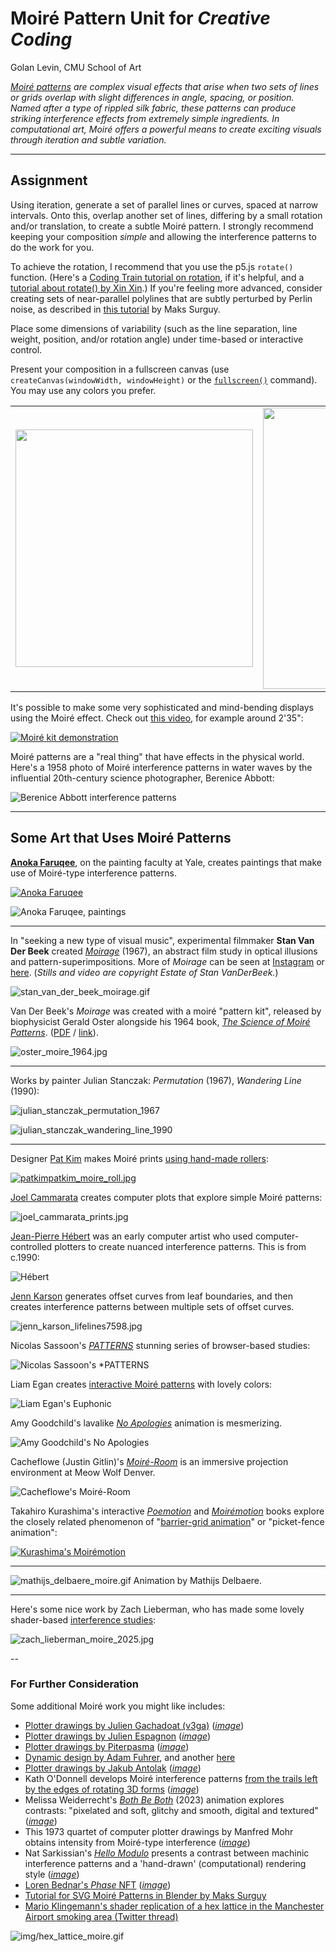 # Moiré Pattern Unit for *Creative Coding*

Golan Levin, CMU School of Art

*[Moiré patterns](https://en.wikipedia.org/wiki/Moir%C3%A9_pattern) are complex visual effects that arise when two sets of lines or grids overlap with slight differences in angle, spacing, or position. Named after a type of rippled silk fabric, these patterns can produce striking interference effects from extremely simple ingredients. In computational art, Moiré offers a powerful means to create exciting visuals through iteration and subtle variation.*

---

## Assignment

Using iteration, generate a set of parallel lines or curves, spaced at narrow intervals. Onto this, overlap another set of lines, differing by a small rotation and/or translation, to create a subtle Moiré pattern. I strongly recommend keeping your composition *simple* and allowing the interference patterns to do the work for you.

To achieve the rotation, I recommend that you use the p5.js `rotate()` function. (Here's a [Coding Train tutorial on rotation](https://www.youtube.com/watch?v=o9sgjuh-CBM), if it's helpful, and a [tutorial about rotate() by Xin Xin](https://www.youtube.com/watch?v=maTfm84mLbo).) If you're feeling more advanced, consider creating sets of near-parallel polylines that are subtly perturbed by Perlin noise, as described in [this tutorial](https://www.patreon.com/posts/exploring-moire-61867805) by Maks Surguy.

Place some dimensions of variability (such as the line separation, line weight, position, and/or rotation angle) under time-based or interactive control.

Present your composition in a fullscreen canvas (use `createCanvas(windowWidth, windowHeight)` or the [`fullscreen()`](https://p5js.org/reference/#/p5/fullscreen) command). You may use any colors you prefer.

<table>
<tr>
<td>
<img height="380" src="../../openprocessing_images/moire.gif">
</td>
<td>
<img height="450" src="img/moire_lines.svg">
</td>
</tr>
</table>

<!--
![Moiré pattern](../../openprocessing_images/moire.gif)
![moire_lines.svg](img/moire_lines.svg)
-->

It's possible to make some very sophisticated and mind-bending displays using the Moiré effect. Check out [this video](https://www.youtube.com/watch?v=4nn1MqCMa1M), for example around 2'35":

[![Moiré kit demonstration](../../openprocessing_images/moire-kit-demo.jpg)](https://www.youtube.com/watch?v=4nn1MqCMa1M)

Moiré patterns are a "real thing" that have effects in the physical world. Here's a 1958 photo of Moiré interference patterns in water waves by the influential 20th-century science photographer, Berenice Abbott:

![Berenice Abbott interference patterns](../../openprocessing_images/berenice_abbott_interference.jpg)



---

## Some Art that Uses Moiré Patterns

[**Anoka Faruqee**](https://www.artsy.net/artist/anoka-faruqee), on the painting faculty at Yale, creates paintings that make use of Moiré-type interference patterns. 

[![Anoka Faruqee](../../openprocessing_images/anoka_faruqee_video.jpg)](https://www.youtube.com/watch?v=hYn3Ou8L3o0&t=107s)

![Anoka Faruqee, paintings](../../openprocessing_images/anoka_faruqee_paintings.jpg)

---

In "seeking a new type of visual music", experimental filmmaker **Stan Van Der Beek** created [*Moirage*](https://www.instagram.com/p/C0iDRo2sXcY/) (1967), an abstract film study in optical illusions and pattern-superimpositions. More of *Moirage* can be seen at [Instagram](https://www.instagram.com/magentaplains/reel/C0iDRo2sXcY/) or [here](stan_van_der_beek_moirage.mp4). (*Stills and video are copyright Estate of Stan VanDerBeek.*)

![stan_van_der_beek_moirage.gif](img/stan_van_der_beek_moirage.gif)

Van Der Beek's *Moirage* was created with a moiré "pattern kit", released by biophysicist Gerald Oster alongside his 1964 book, [*The Science of Moiré Patterns*](img/the_science_of_moire_patterns_gerald_oster_1964.pdf). ([PDF](the_science_of_moire_patterns_gerald_oster_1964.pdf) / [link](https://www.herocomm.com/Details/MoireStory.htm)).

![oster_moire_1964.jpg](img/oster_moire_1964.jpg)

---

Works by painter Julian Stanczak: *Permutation* (1967), *Wandering Line* (1990):

![julian_stanczak_permutation_1967](img/julian_stanczak_permutation_1967.jpg)![julian_stanczak_wandering_line_1990](img/julian_stanczak_wandering_line_1990.jpg)

---

Designer [Pat Kim](https://www.instagram.com/p/CIjDGOxDjo4/) makes Moiré prints [using hand-made rollers](https://www.instagram.com/reel/C3jiiGEt9A9/): 

[![patkimpatkim_moire_roll.jpg](img/patkimpatkim_moire_roll.jpg)](https://www.instagram.com/reel/C3jiiGEt9A9/)

[Joel Cammarata](https://www.instagram.com/j.cammarata.art/?hl=en) creates computer plots that explore simple Moiré patterns:

![joel_cammarata_prints.jpg](img/joel_cammarata_prints.jpg)

[Jean-Pierre Hébert](https://www.artsy.net/artist/jean-pierre-hebert) was an early computer artist who used computer-controlled plotters to create nuanced interference patterns. This is from c.1990:

![Hébert](../../openprocessing_images/jeanpierre_hebert.jpg)

[Jenn Karson](https://www.instagram.com/p/DG59D_Vxjhb/) generates offset curves from leaf boundaries, and then creates interference patterns between multiple sets of offset curves. 

![jenn_karson_lifelines7598.jpg](img/jenn_karson_lifelines7598.jpg)

Nicolas Sassoon's [*PATTERNS*](http://www.nicolassassoon.com/PATTERNS.html) stunning series of browser-based studies:

![Nicolas Sassoon's *PATTERNS](../../openprocessing_images/nicolas_sassoon_moire.jpg)

Liam Egan creates [interactive Moiré patterns](https://www.fxhash.xyz/generative/slug/euphonic) with lovely colors:

![Liam Egan's *Euphonic*](../../openprocessing_images/liam_egan_moire.gif)

Amy Goodchild's lavalike [*No Apologies*](https://foundation.app/@amygoodchild/foundation/80549) animation is mesmerizing.

![Amy Goodchild's *No Apologies*](../../openprocessing_images/amy_goodchild_no_apologies_moire.gif) 

Cacheflowe (Justin Gitlin)'s [*Moiré-Room*](https://cacheflowe.com/art/physical/moire-room) is an immersive projection environment at Meow Wolf Denver. 

![Cacheflowe's *Moiré-Room*](../../openprocessing_images/cacheflow_moire_room.jpg)

Takahiro Kurashima's interactive [*Poemotion*](https://www.lars-mueller-publishers.com/poemotion-1) and [*Moirémotion*](https://www.youtube.com/watch?v=zG5omMyxmNI) books explore the closely related phenomenon of "[barrier-grid animation](https://en.wikipedia.org/wiki/Barrier-grid_animation_and_stereography)" or "picket-fence animation":

[![Kurashima's *Moirémotion*](../../openprocessing_images/kurashima_book.jpg)](https://www.youtube.com/watch?v=zG5omMyxmNI)

---

![mathijs_delbaere_moire.gif](img/mathijs_delbaere_moire.gif)
Animation by Mathijs Delbaere.

---

Here's some nice work by Zach Lieberman, who has made some lovely shader-based [interference studies](https://x.com/zachlieberman/status/1799588785245618467):

![zach_lieberman_moire_2025.jpg](img/zach_lieberman_moire_2025.jpg)

--

### For Further Consideration

Some additional Moiré work you might like includes: 


* [Plotter drawings by Julien Gachadoat (v3ga)](https://twitter.com/v3ga/status/1699054503431946727) ([*image*](../../openprocessing_images/julien_gachadoat_v3ga_moire.jpg))
* [Plotter drawings by Julien Espagnon](https://twitter.com/Julien_Espagnon/status/1697540035451461656) ([*image*](../../openprocessing_images/julien_espagnon_moire_plot.jpg))
* [Plotter drawings by Piterpasma](https://twitter.com/piterpasma/status/1697568448727875941) ([*image*](../../openprocessing_images/piterpasma_moire_plot.jpg))
* [Dynamic design by Adam Fuhrer](https://x.com/adamfuhrer/status/1928929130424259014), and another [here](https://x.com/adamfuhrer/status/1910442659388272688)
* [Plotter drawings by Jakub Antolak](https://twitter.com/jakub_antolak/status/1680915719339352064) ([*image*](../../openprocessing_images/jakub_antolak_moire.jpg))
* Kath O'Donnell develops Moiré interference patterns [from the trails left by the edges of rotating 3D forms](https://www.fxhash.xyz/generative/20956) ([*image*](../../openprocessing_images/kath_odonnell_moire.png))
* Melissa Weiderrecht's [*Both Be Both*](https://superrare.com/artwork-v2/both-be-both-41921) (2023) animation explores contrasts: "pixelated and soft, glitchy and smooth, digital and textured" ([*image*](../../openprocessing_images/melissa_weiderrecht_both_be_both_moire.jpg))
* This 1973 quartet of computer plotter drawings by Manfred Mohr obtains intensity from Moiré-type interference ([*image*](../../openprocessing_images/p137_mohr_1973.png)) 
* Nat Sarkissian's [*Hello Modulo*](https://verse.works/collections/hello-modulo-by-nat-sarkissian) presents a contrast between machinic interference patterns and a 'hand-drawn' (computational) rendering style ([*image*](../../openprocessing_images/nat_sarkissian_moire.jpg))
* [Loren Bednar's *Phase* NFT](https://opensea.io/collection/phase-by-loren-bednar) ([*image*](../../openprocessing_images/bednar_phase_moire.jpg))
* [Tutorial for SVG Moiré Patterns in Blender by Maks Surguy](https://www.patreon.com/posts/exploring-moire-61867805)
* [Mario Klingemann's shader replication of a hex lattice in the Manchester Airport smoking area (Twitter thread)](https://twitter.com/quasimondo/status/1132276597405495298)

![img/hex_lattice_moire.gif](img/hex_lattice_moire.gif)